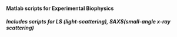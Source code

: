 #### Matlab scripts for Experimental Biophysics
##### Includes scripts for LS (light-scattering), SAXS(small-angle x-ray scattering)
